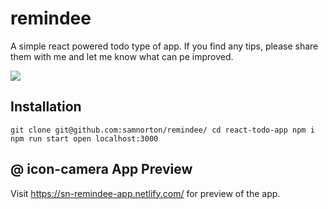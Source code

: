 #  remindee

A simple react powered todo type of app. If you find any tips, please share them with me and let me know what can pe improved.

![](http://desertcinema.com/wp-content/uploads/2019/07/REMINDEE.png)


## Installation

`git clone git@github.com:samnorton/remindee/
cd react-todo-app
npm i
npm run start
open localhost:3000`

## @ icon-camera App Preview

Visit https://sn-remindee-app.netlify.com/ for preview of the app.



